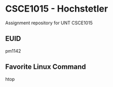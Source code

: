 # CSCE1015 - Hochstetler
Assignment repository for UNT CSCE1015 

## EUID
pm1142

## Favorite Linux Command
htop

